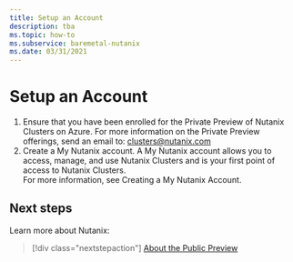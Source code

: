```yaml
---
title: Setup an Account
description: tba
ms.topic: how-to
ms.subservice: baremetal-nutanix
ms.date: 03/31/2021
---
```


# Setup an Account

1. Ensure that you have been enrolled for the Private Preview of Nutanix Clusters on Azure. 
For more information on the Private Preview offerings, send an email to: clusters@nutanix.com  
1. Create a My Nutanix account. 	A My Nutanix account allows you to access, manage, and use Nutanix Clusters and is your first point of access to Nutanix Clusters.  
For more information, see Creating a My Nutanix Account. 


 
## Next steps

Learn more about Nutanix:

> [!div class="nextstepaction"]
> [About the Public Preview](about-the-public-preview.md)
